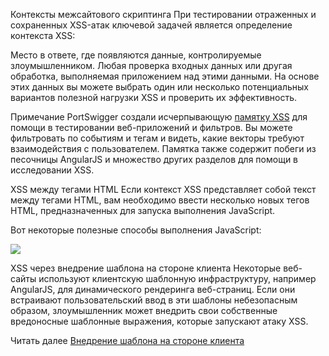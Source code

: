 Контексты межсайтового скриптинга
При тестировании отраженных и сохраненных XSS-атак ключевой задачей является определение контекста XSS:

Место в ответе, где появляются данные, контролируемые злоумышленником.
Любая проверка входных данных или другая обработка, выполняемая приложением над этими данными.
На основе этих данных вы можете выбрать один или несколько потенциальных вариантов полезной нагрузки XSS и проверить их эффективность.

Примечание
PortSwigger создали исчерпывающую [памятку XSS](https://portswigger.net/web-security/cross-site-scripting/cheat-sheet) для помощи в тестировании веб-приложений и фильтров. Вы можете фильтровать по событиям и тегам и видеть, какие векторы требуют взаимодействия с пользователем. Памятка также содержит побеги из песочницы AngularJS и множество других разделов для помощи в исследовании XSS.

XSS между тегами HTML
Если контекст XSS представляет собой текст между тегами HTML, вам необходимо ввести несколько новых тегов HTML, предназначенных для запуска выполнения JavaScript.

Вот некоторые полезные способы выполнения JavaScript:

<script>alert(document.domain)</script>
<img src=1 onerror=alert(1)>

XSS через внедрение шаблона на стороне клиента
Некоторые веб-сайты используют клиентскую шаблонную инфраструктуру, например AngularJS, для динамического рендеринга веб-страниц. Если они встраивают пользовательский ввод в эти шаблоны небезопасным образом, злоумышленник может внедрить свои собственные вредоносные шаблонные выражения, которые запускают атаку XSS.

Читать далее
[Внедрение шаблона на стороне клиента](https://github.com/qhoko/What-was-learned-RU/tree/main/PortSwigger/%D0%9A%D0%BB%D0%B8%D0%B5%D0%BD%D1%82%D1%81%D0%BA%D0%B8%D0%B5%20%D1%83%D1%8F%D0%B7%D0%B2%D0%B8%D0%BC%D0%BE%D1%81%D1%82%D0%B8/XSS%20(Cross-Site-Scripting)/%D0%92%D0%BD%D0%B5%D0%B4%D1%80%D0%B5%D0%BD%D0%B8%D0%B5%20%D1%88%D0%B0%D0%B1%D0%BB%D0%BE%D0%BD%D0%B0%20%D0%BD%D0%B0%20%D1%81%D1%82%D0%BE%D1%80%D0%BE%D0%BD%D0%B5%20%D0%BA%D0%BB%D0%B8%D0%B5%D0%BD%D1%82%D0%B0)
